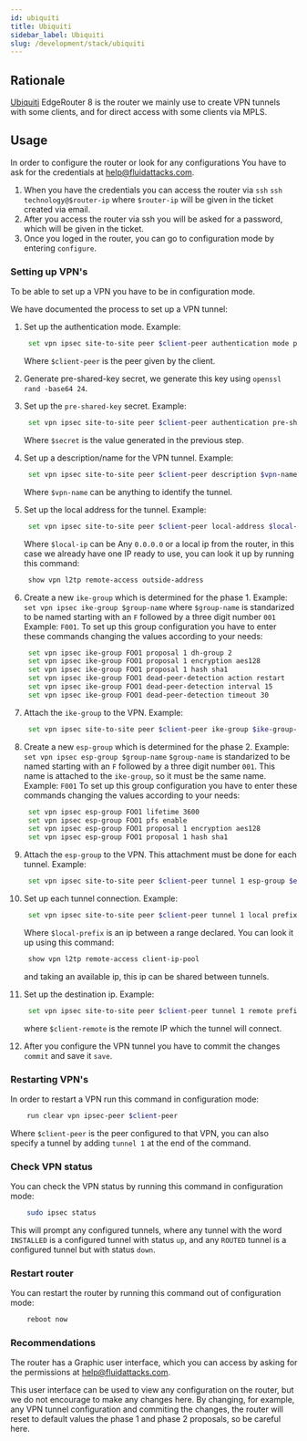 ```yaml
---
id: ubiquiti
title: Ubiquiti
sidebar_label: Ubiquiti
slug: /development/stack/ubiquiti
---
```


## Rationale

[Ubiquiti][UBIQUITI]
EdgeRouter 8 is the router we mainly use
to create VPN tunnels with some clients, and for
direct access with some clients via MPLS.

## Usage

In order to configure the router or look for any configurations
You have to ask for the credentials at help@fluidattacks.com.

1. When you have the credentials you can access the router via `ssh`
   `ssh technology@$router-ip` where `$router-ip` will be given
   in the ticket created via email.
1. After you access the router via ssh you will be asked for a
   password, which will be given in the ticket.
1. Once you loged in the router, you can go to configuration
   mode by entering `configure`.

### Setting up VPN's

To be able to set up a VPN you have to be in configuration mode.

We have documented the process to set up a
VPN tunnel:

1. Set up the authentication mode. Example:

   ```bash
    set vpn ipsec site-to-site peer $client-peer authentication mode pre-shared-secret
   ```

   Where `$client-peer` is the peer given by the client.
1. Generate pre-shared-key secret, we generate this key using
   `openssl rand -base64 24`.
1. Set up the `pre-shared-key` secret. Example:

   ```bash
    set vpn ipsec site-to-site peer $client-peer authentication pre-shared-secret $secret
   ```

   Where `$secret` is the value generated in the previous step.
1. Set up a description/name for the VPN tunnel. Example:

   ```bash
    set vpn ipsec site-to-site peer $client-peer description $vpn-name
   ```

   Where `$vpn-name` can be anything to identify the tunnel.
1. Set up the local address for the tunnel. Example:

   ```bash
    set vpn ipsec site-to-site peer $client-peer local-address $local-ip
   ```

   Where `$local-ip` can be Any `0.0.0.0` or a local ip from the router,
   in this case we already have one IP ready to use, you can
   look it up by running this command:

   ```bash
    show vpn l2tp remote-access outside-address
   ```

1. Create a new `ike-group` which is determined for the phase 1. Example:
   `set vpn ipsec ike-group $group-name` where `$group-name` is standarized
   to be named starting with an `F` followed by a three digit number `001`
   Example: `F001`.
   To set up this group configuration you have to enter these commands
   changing the values according to your needs:

   ```bash
    set vpn ipsec ike-group FOO1 proposal 1 dh-group 2
    set vpn ipsec ike-group FOO1 proposal 1 encryption aes128
    set vpn ipsec ike-group FOO1 proposal 1 hash sha1
    set vpn ipsec ike-group FOO1 dead-peer-detection action restart
    set vpn ipsec ike-group FOO1 dead-peer-detection interval 15
    set vpn ipsec ike-group FOO1 dead-peer-detection timeout 30
   ```

1. Attach the `ike-group` to the VPN. Example:

   ```bash
    set vpn ipsec site-to-site peer $client-peer ike-group $ike-group-name
   ```

1. Create a new `esp-group` which is determined for the phase 2. Example:
   `set vpn ipsec esp-group $group-name` `$group-name` is standarized
   to be named starting with an `F` followed by a three digit number `001`.
   This name is attached to the `ike-group`, so it must be the same name.
   Example: `F001`
   To set up this group configuration you have to enter these commands
   changing the values according to your needs:

   ```bash
    set vpn ipsec esp-group FOO1 lifetime 3600
    set vpn ipsec esp-group FOO1 pfs enable
    set vpn ipsec esp-group FOO1 proposal 1 encryption aes128
    set vpn ipsec esp-group FOO1 proposal 1 hash sha1
   ```

1. Attach the `esp-group` to the VPN. This attachment must be done for
   each tunnel. Example:

   ```bash
    set vpn ipsec site-to-site peer $client-peer tunnel 1 esp-group $esp-group
   ```

1. Set up each tunnel connection. Example:

   ```bash
    set vpn ipsec site-to-site peer $client-peer tunnel 1 local prefix $local-prefix
   ```

   Where `$local-prefix` is an ip between a range declared. You can look
   it up using this command:

   ```bash
    show vpn l2tp remote-access client-ip-pool
   ```

   and taking an available ip, this ip can be shared between tunnels.
1. Set up the destination ip. Example:

   ```bash
    set vpn ipsec site-to-site peer $client-peer tunnel 1 remote prefix $client-remote
   ```

   where `$client-remote` is the remote IP which the tunnel will connect.
1. After you configure the VPN tunnel you have to commit the changes `commit`
   and save it `save`.

### Restarting VPN's

In order to restart a VPN run this command in configuration mode:

```bash
    run clear vpn ipsec-peer $client-peer
```

Where `$client-peer` is the peer configured to that VPN, you can also specify
a tunnel by adding `tunnel 1` at the end of the command.

### Check VPN status

You can check the VPN status by running this command in configuration mode:

```bash
    sudo ipsec status
```

This will prompt any configured tunnels, where any tunnel
with the word `INSTALLED` is a configured tunnel with status `up`, and any
`ROUTED` tunnel is a configured tunnel but with status `down`.

### Restart router

You can restart the router by running this command out of configuration mode:

```bash
    reboot now
```

### Recommendations

The router has a Graphic user interface, which you can access by asking
for the permissions at help@fluidattacks.com.

This user interface can be used to view any configuration on the router,
but we do not encourage to make any changes here. By changing, for example,
any VPN tunnel configuration and commiting the changes, the router will reset
to default values the phase 1 and phase 2 proposals, so be careful here.

[UBIQUITI]: https://www.ui.com/
